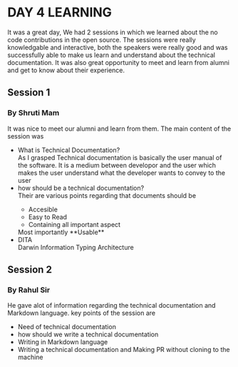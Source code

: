 # DAY 4 LEARNING
It was a great day, We had 2 sessions in which we learned about the no code contributions in the open source. The sessions were really knowledgable and interactive, both the speakers were really good and was successfully able to make us learn and understand about the technical documentation. It was also great 
opportunity to meet and learn from alumni and get to know about their experience.

## Session 1 
### By Shruti Mam
It was nice to meet our alumni and learn from them. The main content of the session was
<ul>
<li> What is Technical Documentation?</li>
As I grasped Technical documentation is basically the user manual of the software. It is a medium between developor and the user which makes the user understand what the developer wants to convey to the user
<li>how should be a technical documentation?</li>
Their are various points regarding that documents should be 
<ul> 
<li>Accesible</li>
<li>Easy to Read</li>
<li>Containing all important aspect</li>
</ul>
Most importantly **Usable**
<li> DITA</li>
Darwin Information Typing Architecture
</ul>

## Session 2
### By Rahul Sir
He gave alot of information regarding the technical documentation and Markdown language.
key points of the session are 
<ul>
<li>Need of technical documentation</li>
<li>how should we write a technical documentation</li>
<li>Writing in Markdown language</li>
<li>Writing a technical documentation and Making PR without cloning to the machine</li>
</ul>


